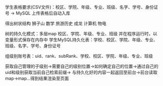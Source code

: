 学生表格要求(CSV文件)：校区、学院、年级、专业、班级、名字、学号、身份证号 -> MySQL
上传表格后自动入库

得出树状结构
狮子山
    数学
    旅游历史
成龙
    计算机
    物电


树的持久化模式：多层map 校区、学院、年级、专业、班级 并在程序运行时，以变量形式保存在内存中
学生MySQL持久化表：学校、校区、学院、年级、专业、班级、名字、学号、身份证号

组级别账号表：uid、rank、subRank、学校、校区、学院、年级、专业、班级

获取自己管理的子级别->需要自己的级别位置->如何确定自己的位置->通过自己的uid和级别获取当前自己检索前缀->
与持久化好的内容一起返回至前台->前台读取map->map...得到结果渲染至页面
